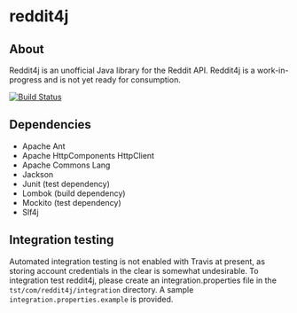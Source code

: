 # reddit4j

## About
Reddit4j is an unofficial Java library for the Reddit API.  Reddit4j is a work-in-progress and is not yet ready for consumption.

[![Build Status](https://travis-ci.org/reddit4j/reddit4j.png?branch=master)](https://travis-ci.org/reddit4j/reddit4j)

## Dependencies
* Apache Ant
* Apache HttpComponents HttpClient
* Apache Commons Lang
* Jackson
* Junit (test dependency)
* Lombok (build dependency)
* Mockito (test dependency)
* Slf4j

## Integration testing
Automated integration testing is not enabled with Travis at present, as storing account credentials in the clear is somewhat undesirable.  To integration test reddit4j, please create an integration.properties file in the `tst/com/reddit4j/integration` directory.  A sample `integration.properties.example` is provided.
